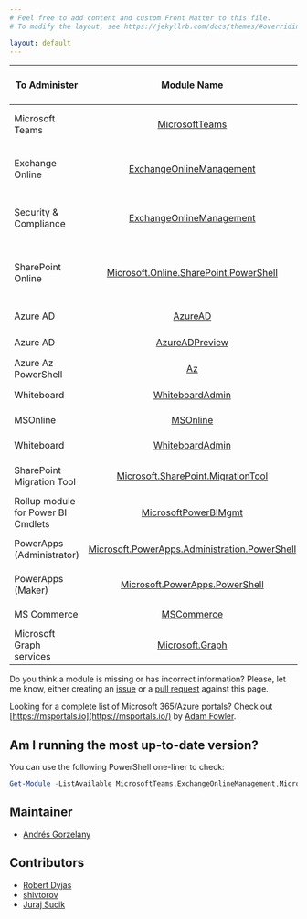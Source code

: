 ```yaml
---
# Feel free to add content and custom Front Matter to this file.
# To modify the layout, see https://jekyllrb.com/docs/themes/#overriding-theme-defaults

layout: default
---
```



|To Administer|Module Name|Stable Version|How To Install|Preview Version|How To Install|How to Connect|Works in PS7?|
|-----------------|:--------------:|---------------|---------------|-----------------|---------------|-----------------|-----------------|
| Microsoft Teams | [MicrosoftTeams](https://www.powershellgallery.com/packages/MicrosoftTeams) |          2.6.0 | ```Install-Module MicrosoftTeams``` | 2.5.2-preview  | ```Install-Module MicrosoftTeams -RequiredVersion 2.5.2-preview -AllowPrerelease``` |```Connect-MicrosoftTeams``` [More methods](https://docs.microsoft.com/MicrosoftTeams/teams-powershell-install#sign-in)|No|
| Exchange Online | [ExchangeOnlineManagement](https://www.powershellgallery.com/packages/ExchangeOnlineManagement)  |2.0.5|```Install-Module -Name ExchangeOnlineManagement```|2.0.6-Preview3|```Install-Module -Name ExchangeOnlineManagement -RequiredVersion 2.0.6-Preview3 -AllowPrerelease```|```Connect-ExchangeOnline``` [More methods](https://docs.microsoft.com/powershell/exchange/connect-to-exchange-online-powershell?view=exchange-ps#connect-to-exchange-online-powershell-using-modern-authentication-with-or-without-mfa)|Yes|
| Security & Compliance        |[ExchangeOnlineManagement](https://www.powershellgallery.com/packages/ExchangeOnlineManagement)                |2.0.5                |```Install-Module -Name ExchangeOnlineManagement```|2.0.6-Preview3|```Install-Module -Name ExchangeOnlineManagement -RequiredVersion 2.0.6-Preview3 -AllowPrerelease```|```Connect-IPPSSession``` [More methods](https://docs.microsoft.com/powershell/exchange/connect-to-scc-powershell?view=exchange-ps)|Yes|
|SharePoint Online|[Microsoft.Online.SharePoint.PowerShell](https://www.powershellgallery.com/packages/Microsoft.Online.SharePoint.PowerShell)|16.0.21714.12000|```Install-Module -Name Microsoft.Online.SharePoint.PowerShell```|N/A|N/A|```Connect-SPOService -Url https://contoso-admin.sharepoint.com -Credential admin@contoso.com``` [More methods](https://docs.microsoft.com/powershell/sharepoint/sharepoint-online/connect-sharepoint-online?view=sharepoint-ps#to-connect-with-a-user-name-and-password) |No|
|Azure AD|[AzureAD](https://www.powershellgallery.com/packages/AzureAD)|2.0.2.140|```Install-Module -Name AzureAD```|See next row|N/A|```Connect-AzureAD``` [More methods](https://docs.microsoft.com/en-us/microsoft-365/enterprise/connect-to-microsoft-365-powershell?view=o365-worldwide#connect-with-the-azure-active-directory-powershell-for-graph-module)|No|
|Azure AD|[AzureADPreview](https://www.powershellgallery.com/packages/AzureADPreview/)|2.0.2.138|```Install-Module -Name AzureADPreview```|N/A|N/A|```Connect-AzureAD``` [More methods](https://docs.microsoft.com/en-us/microsoft-365/enterprise/connect-to-microsoft-365-powershell?view=o365-worldwide#connect-with-the-azure-active-directory-powershell-for-graph-module)|No|
|Azure Az PowerShell|[Az](https://www.powershellgallery.com/packages/Az/)|6.5.0|```Install-Module -Name Az```|N/A|N/A|```Connect-AzAccount``` [More methods](https://docs.microsoft.com/en-us/powershell/module/az.accounts/connect-azaccount)|Yes|
|Whiteboard|[WhiteboardAdmin](https://www.powershellgallery.com/packages/WhiteboardAdmin)|1.4.0|```Install-Module -Name WhiteboardAdmin```|N/A|N/A|Every cmdlet forces Auth prompt|No|
|MSOnline|[MSOnline](https://www.powershellgallery.com/packages/MSOnline/)|1.1.183.57|```Install-Module -Name MSOnline```|N/A|N/A|```Connect-MSolService``` [More methods](https://docs.microsoft.com/powershell/module/msonline/connect-msolservice?view=azureadps-1.0)|No|
|Whiteboard|[WhiteboardAdmin](https://www.powershellgallery.com/packages/WhiteboardAdmin)|1.4.0|```Install-Module -Name WhiteboardAdmin```|N/A|N/A|Every cmdlet forces Auth prompt|No|
|SharePoint Migration Tool|[Microsoft.SharePoint.MigrationTool](https://docs.microsoft.com/en-us/sharepointmigration/new-and-improved-features-in-the-sharepoint-migration-tool)|3.4.120.7|Tricky, see [here](https://aka.ms/spmt-ga-page) and [here](https://docs.microsoft.com/sharepointmigration/overview-spmt-ps-cmdlets#before-you-begin)|3.4.121.5|Tricky, see [here](https://spmtreleasescus.blob.core.windows.net/betainstall/default.htm) and [here](https://docs.microsoft.com/sharepointmigration/overview-spmt-ps-cmdlets#before-you-begin)|```Register-SPMTMigration``` [More info](https://docs.microsoft.com/powershell/module/spmt/register-spmtmigration?view=spmt-ps)|No|
|Rollup module for Power BI Cmdlets|[MicrosoftPowerBIMgmt](https://www.powershellgallery.com/packages/MicrosoftPowerBIMgmt)|1.2.1055|```Install-Module -Name MicrosoftPowerBIMgmt```|N/A|N/A|```Connect-PowerBIServiceAccount``` [More info](https://docs.microsoft.com/powershell/module/microsoftpowerbimgmt.profile/connect-powerbiserviceaccount?view=powerbi-ps)|No|
|PowerApps (Administrator)|[Microsoft.PowerApps.Administration.PowerShell](https://www.powershellgallery.com/packages/Microsoft.PowerApps.Administration.PowerShell)|2.0.138|```Install-Module -Name Microsoft.PowerApps.Administration.PowerShell```|N/A|N/A|```Add-PowerAppsAccount``` (Run as Administrator) [More methods](https://docs.microsoft.com/power-platform/admin/powerapps-powershell#installation)|No|
|PowerApps (Maker)|[Microsoft.PowerApps.PowerShell](https://www.powershellgallery.com/packages/Microsoft.PowerApps.PowerShell/)|1.0.20|```Install-Module -Name Microsoft.PowerApps.PowerShell```|N/A|N/A|```Add-PowerAppsAccount``` (Run as Administrator) [More methods](https://docs.microsoft.com/power-platform/admin/powerapps-powershell#installation)|No|
|MS Commerce|[MSCommerce](https://www.powershellgallery.com/packages/MSCommerce)|1.7|```Install-Module -Name MSCommerce```|N/A|N/A|```Connect-MSCommerce``` [More methods](https://docs.microsoft.com/power-bi/admin/service-admin-disable-self-service#change-the-self-service-signup-policy-1)|No|
|Microsoft Graph services|[Microsoft.Graph](https://www.powershellgallery.com/packages/Microsoft.Graph/)|1.7.0|```Install-Module -Name Microsoft.Graph```|N/A|N/A|```Connect-MgGraph``` [More methods](https://docs.microsoft.com/en-us/graph/powershell/get-started)|Yes|

Do you think a module is missing or has incorrect information? Please, let me know, either creating an [issue](https://github.com/get-itips/msshells/issues/new) or a [pull request](https://github.com/get-itips/msshells/edit/dev/index.markdown) against this page.

Looking for a complete list of Microsoft 365/Azure portals? Check out [https://msportals.io](https://msportals.io/) by [Adam Fowler](https://twitter.com/AdamFowler_IT).

## Am I running the most up-to-date version?
You can use the following PowerShell one-liner to check:

```powershell
Get-Module -ListAvailable MicrosoftTeams,ExchangeOnlineManagement,Microsoft.Online.SharePoint.PowerShell,AzureAD,AzureADPreview,Az,WhiteboardAdmin,Microsoft.SharePoint.MigrationTool,MicrosoftPowerBIMgmt,Microsoft.PowerApps.Administration.PowerShell,Microsoft.PowerApps.PowerShell,MSCommerce,Microsoft.Graph | Format-Table Name,Version
```

## Maintainer
- [Andrés Gorzelany](https://twitter.com/andresgorzelany)

## Contributors
- [Robert Dyjas](https://twitter.com/robdyy)
- [shivtorov](https://github.com/shivtorov)
- [Juraj Sucik](https://github.com/jurajsucik)



